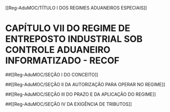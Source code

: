 [[Reg-AduMOC/TÍTULO I DOS REGIMES ADUANEIROS ESPECIAIS]]

# CAPÍTULO VII DO REGIME DE ENTREPOSTO INDUSTRIAL SOB CONTROLE ADUANEIRO INFORMATIZADO - RECOF
##[[Reg-AduMOC/SEÇÃO I DO CONCEITO]]

##[[Reg-AduMOC/SEÇÃO II DA AUTORIZAÇÃO PARA OPERAR NO REGIME]]

##[[Reg-AduMOC/SEÇÃO III DO PRAZO E DA APLICAÇÃO DO REGIME]]

##[[Reg-AduMOC/SEÇÃO IV DA EXIGÊNCIA DE TRIBUTOS]]